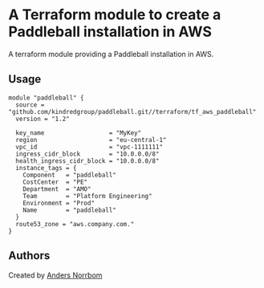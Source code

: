# A Terraform module to create a Paddleball installation in AWS

A terraform module providing a Paddleball installation in AWS.

## Usage

```hcl
module "paddleball" {
  source = "github.com/kindredgroup/paddleball.git//terraform/tf_aws_paddleball"
  version = "1.2"

  key_name                  = "MyKey"
  region                    = "eu-central-1"
  vpc_id                    = "vpc-1111111"
  ingress_cidr_block        = "10.0.0.0/8"
  health_ingress_cidr_block = "10.0.0.0/8"
  instance_tags = {
    Component   = "paddleball"
    CostCenter  = "PE"
    Department  = "AMO"
    Team        = "Platform Engineering"
    Environment = "Prod"
    Name        = "paddleball"
  }
  route53_zone = "aws.company.com."
}
```


## Authors

Created by [Anders Norrbom](https://github.com/norrbom)
